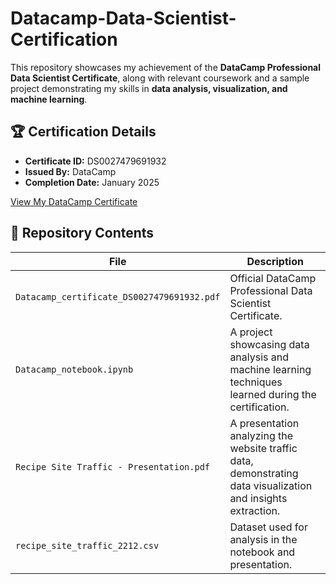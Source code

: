 # Datacamp-Data-Scientist-Certification

This repository showcases my achievement of the **DataCamp Professional Data Scientist Certificate**, along with relevant coursework and a sample project demonstrating my skills in **data analysis, visualization, and machine learning**.  

## 🏆 Certification Details  
- **Certificate ID:** DS0027479691932  
- **Issued By:** DataCamp  
- **Completion Date:** January 2025  

[View My DataCamp Certificate](https://[your-username.github.io/your-repo-name](https://github.com/Radib-BK/Datacamp-Data-Scientist-Certification-Project)/Datacamp_certificate_DS0027479691932.pdf)
  

## 📂 Repository Contents  

| File | Description |
|------|------------|
| `Datacamp_certificate_DS0027479691932.pdf` | Official DataCamp Professional Data Scientist Certificate. |
| `Datacamp_notebook.ipynb` | A project showcasing data analysis and machine learning techniques learned during the certification. |
| `Recipe Site Traffic - Presentation.pdf` | A presentation analyzing the website traffic data, demonstrating data visualization and insights extraction. |
| `recipe_site_traffic_2212.csv` | Dataset used for analysis in the notebook and presentation. |
